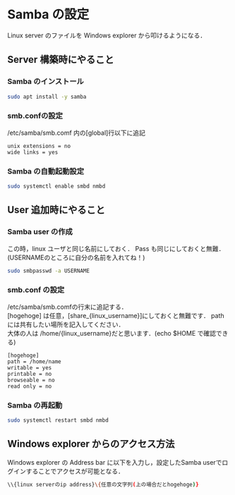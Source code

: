 # Samba の設定
Linux server のファイルを Windows explorer から叩けるようになる．

## Server 構築時にやること
### Samba のインストール
```bash
sudo apt install -y samba
```
### smb.confの設定
/etc/samba/smb.comf 内の[global]行以下に追記
```
unix extensions = no
wide links = yes
```

### Samba の自動起動設定
```bash
sudo systemctl enable smbd nmbd
```


## User 追加時にやること
### Samba user の作成
この時，linux ユーザと同じ名前にしておく．
Pass も同じにしておくと無難．
(USERNAMEのところに自分の名前を入れてね！)
```bash
sudo smbpasswd -a USERNAME
```
### smb.conf の設定
/etc/samba/smb.comfの行末に追記する．   
[hogehoge] は任意，[share_{linux_username}]にしておくと無難です．
pathには共有したい場所を記入してください．   
大体の人は /home/{linux_username}だと思います．(echo $HOME で確認できる)
```
[hogehoge]
path = /home/name
writable = yes
printable = no
browseable = no
read only = no
```
### Samba の再起動
```bash
sudo systemctl restart smbd nmbd
```

## Windows explorer からのアクセス方法
Windows explorer の Address bar に以下を入力し，設定したSamba userでログインすることでアクセスが可能となる．
```bash
\\{linux serverのip address}\{任意の文字列(上の場合だとhogehoge)}
```
